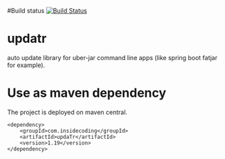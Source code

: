#Build status
[![Build Status](https://snap-ci.com/ludovicianul/updatr/branch/master/build_image)](https://snap-ci.com/ludovicianul/updatr/branch/master)

# updatr
auto update library for uber-jar command line apps (like spring boot fatjar for example).

# Use as maven dependency
The project is deployed on maven central.

```
<dependency>
	<groupId>com.insidecoding</groupId>
	<artifactId>updaTr</artifactId>
	<version>1.19</version>
</dependency>
```
